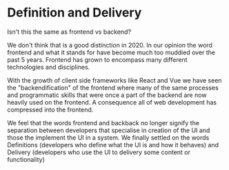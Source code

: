 # Definition and Delivery

Isn't this the same as frontend vs backend? 

We don't think that is a good distinction in 2020. In our opinion the word frontend and what it stands for have become much too muddied over the past 5 years. Frontend has grown to encompass many different technologies and disciplines. 

With the growth of client side frameworks like React and Vue we have seen the "backendification" of the frontend where many of the same processes and programmatic skills that were once a part of the backend are now heavily used on the frontend. A consequence all of web development has compressed into the frontend.

We feel that the words frontend and backback no longer signify the separation between developers that specialise in creation of the UI and those the implement the UI in a system. We finally settled on the words Definitions (developers who define what the UI is and how it behaves) and Delivery (developers who use the UI to delivery some content or functionality)

